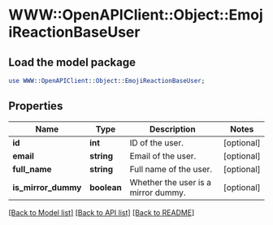 # WWW::OpenAPIClient::Object::EmojiReactionBaseUser

## Load the model package
```perl
use WWW::OpenAPIClient::Object::EmojiReactionBaseUser;
```

## Properties
Name | Type | Description | Notes
------------ | ------------- | ------------- | -------------
**id** | **int** | ID of the user.  | [optional] 
**email** | **string** | Email of the user.  | [optional] 
**full_name** | **string** | Full name of the user.  | [optional] 
**is_mirror_dummy** | **boolean** | Whether the user is a mirror dummy.  | [optional] 

[[Back to Model list]](../README.md#documentation-for-models) [[Back to API list]](../README.md#documentation-for-api-endpoints) [[Back to README]](../README.md)


